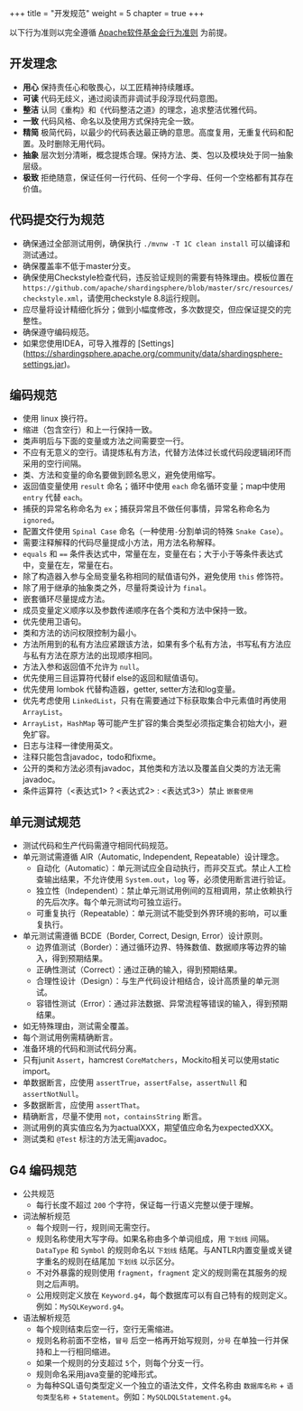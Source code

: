 +++
title = "开发规范"
weight = 5
chapter = true
+++

以下行为准则以完全遵循 [Apache软件基金会行为准则](https://www.apache.org/foundation/policies/conduct.html) 为前提。

## 开发理念

 - **用心** 保持责任心和敬畏心，以工匠精神持续雕琢。
 - **可读** 代码无歧义，通过阅读而非调试手段浮现代码意图。
 - **整洁** 认同《重构》和《代码整洁之道》的理念，追求整洁优雅代码。
 - **一致** 代码风格、命名以及使用方式保持完全一致。
 - **精简** 极简代码，以最少的代码表达最正确的意思。高度复用，无重复代码和配置。及时删除无用代码。
 - **抽象** 层次划分清晰，概念提炼合理。保持方法、类、包以及模块处于同一抽象层级。
 - **极致** 拒绝随意，保证任何一行代码、任何一个字母、任何一个空格都有其存在价值。

## 代码提交行为规范

 - 确保通过全部测试用例，确保执行 `./mvnw -T 1C clean install` 可以编译和测试通过。
 - 确保覆盖率不低于master分支。
 - 确保使用Checkstyle检查代码，违反验证规则的需要有特殊理由。模板位置在 `https://github.com/apache/shardingsphere/blob/master/src/resources/checkstyle.xml`，请使用checkstyle 8.8运行规则。
 - 应尽量将设计精细化拆分；做到小幅度修改，多次数提交，但应保证提交的完整性。
 - 确保遵守编码规范。
 - 如果您使用IDEA，可导入推荐的 [Settings] (https://shardingsphere.apache.org/community/data/shardingsphere-settings.jar)。
 
## 编码规范

 - 使用 linux 换行符。
 - 缩进（包含空行）和上一行保持一致。
 - 类声明后与下面的变量或方法之间需要空一行。
 - 不应有无意义的空行。请提炼私有方法，代替方法体过长或代码段逻辑闭环而采用的空行间隔。
 - 类、方法和变量的命名要做到顾名思义，避免使用缩写。
 - 返回值变量使用 `result` 命名；循环中使用 `each` 命名循环变量；map中使用 `entry` 代替 `each`。
 - 捕获的异常名称命名为 `ex`；捕获异常且不做任何事情，异常名称命名为 `ignored`。
 - 配置文件使用 `Spinal Case` 命名（一种使用`-`分割单词的特殊 `Snake Case`）。
 - 需要注释解释的代码尽量提成小方法，用方法名称解释。
 - `equals` 和 `==` 条件表达式中，常量在左，变量在右；大于小于等条件表达式中，变量在左，常量在右。
 - 除了构造器入参与全局变量名称相同的赋值语句外，避免使用 `this` 修饰符。
 - 除了用于继承的抽象类之外，尽量将类设计为 `final`。
 - 嵌套循环尽量提成方法。
 - 成员变量定义顺序以及参数传递顺序在各个类和方法中保持一致。
 - 优先使用卫语句。
 - 类和方法的访问权限控制为最小。
 - 方法所用到的私有方法应紧跟该方法，如果有多个私有方法，书写私有方法应与私有方法在原方法的出现顺序相同。
 - 方法入参和返回值不允许为 `null`。
 - 优先使用三目运算符代替if else的返回和赋值语句。
 - 优先使用 lombok 代替构造器，getter, setter方法和log变量。
 - 优先考虑使用 `LinkedList`，只有在需要通过下标获取集合中元素值时再使用 `ArrayList`。
 - `ArrayList`，`HashMap` 等可能产生扩容的集合类型必须指定集合初始大小，避免扩容。
 - 日志与注释一律使用英文。
 - 注释只能包含javadoc，todo和fixme。
 - 公开的类和方法必须有javadoc，其他类和方法以及覆盖自父类的方法无需javadoc。
 - 条件运算符（<表达式1> ? <表达式2> : <表达式3>）禁止 `嵌套使用`

## 单元测试规范

 - 测试代码和生产代码需遵守相同代码规范。
 - 单元测试需遵循 AIR（Automatic, Independent, Repeatable）设计理念。
   - 自动化（Automatic）：单元测试应全自动执行，而非交互式。禁止人工检查输出结果，不允许使用 `System.out`，`log` 等，必须使用断言进行验证。
   - 独立性（Independent）：禁止单元测试用例间的互相调用，禁止依赖执行的先后次序。每个单元测试均可独立运行。
   - 可重复执行（Repeatable）：单元测试不能受到外界环境的影响，可以重复执行。
 - 单元测试需遵循 BCDE（Border, Correct, Design, Error）设计原则。
   - 边界值测试（Border）：通过循环边界、特殊数值、数据顺序等边界的输入，得到预期结果。
   - 正确性测试（Correct）：通过正确的输入，得到预期结果。
   - 合理性设计（Design）：与生产代码设计相结合，设计高质量的单元测试。
   - 容错性测试（Error）：通过非法数据、异常流程等错误的输入，得到预期结果。
 - 如无特殊理由，测试需全覆盖。
 - 每个测试用例需精确断言。
 - 准备环境的代码和测试代码分离。
 - 只有junit `Assert`，hamcrest `CoreMatchers`，Mockito相关可以使用static import。
 - 单数据断言，应使用 `assertTrue`，`assertFalse`，`assertNull` 和 `assertNotNull`。
 - 多数据断言，应使用 `assertThat`。
 - 精确断言，尽量不使用 `not`，`containsString` 断言。
 - 测试用例的真实值应名为为actualXXX，期望值应命名为expectedXXX。
 - 测试类和 `@Test` 标注的方法无需javadoc。

## G4 编码规范
 - 公共规范
   - 每行长度不超过 `200` 个字符，保证每一行语义完整以便于理解。
 - 词法解析规范
   - 每个规则一行，规则间无需空行。
   - 规则名称使用大写字母。如果名称由多个单词组成，用 `下划线` 间隔。`DataType` 和 `Symbol` 的规则命名以 `下划线` 结尾。与ANTLR内置变量或关键字重名的规则在结尾加 `下划线` 以示区分。
   - 不对外暴露的规则使用 `fragment`，`fragment` 定义的规则需在其服务的规则之后声明。
   - 公用规则定义放在 `Keyword.g4`，每个数据库可以有自己特有的规则定义。例如：`MySQLKeyword.g4`。
 - 语法解析规范
   - 每个规则结束后空一行，空行无需缩进。
   - 规则名称前面不空格，`冒号` 后空一格再开始写规则，`分号` 在单独一行并保持和上一行相同缩进。
   - 如果一个规则的分支超过 `5`个，则每个分支一行。
   - 规则命名采用java变量的驼峰形式。
   - 为每种SQL语句类型定义一个独立的语法文件，文件名称由 `数据库名称` + `语句类型名称` + `Statement`。例如：`MySQLDQLStatement.g4`。
